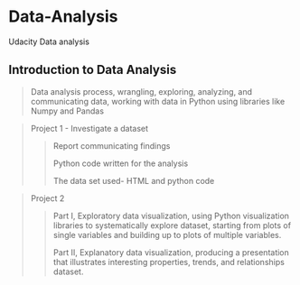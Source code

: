 # Data-Analysis
Udacity Data analysis
## Introduction to Data Analysis
> Data analysis process, wrangling,  exploring, analyzing, and communicating data, working with data in Python using libraries like Numpy and Pandas

> Project 1 - Investigate a dataset
> 
>>  Report communicating findings
>> 
>>  Python code written for the analysis
>> 
>>  The data set used-
>>  HTML and python code

> Project 2
>
>> Part I, Exploratory data visualization, using Python visualization libraries to systematically explore dataset, starting from plots of single variables and building up to plots of multiple variables.
>>
>> Part II, Explanatory data visualization, producing a presentation that illustrates interesting properties, trends, and relationships dataset.
